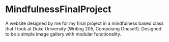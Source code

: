 # MindfulnessFinalProject
A website designed by me for my final project in a mindfulness based class that I took at Duke University (Writing 205, Composing Oneself). Designed to be a simple image gallery with modular functionality. 
